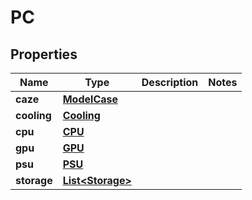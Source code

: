 
# PC

## Properties
Name | Type | Description | Notes
------------ | ------------- | ------------- | -------------
**caze** | [**ModelCase**](ModelCase.md) |  | 
**cooling** | [**Cooling**](Cooling.md) |  | 
**cpu** | [**CPU**](CPU.md) |  | 
**gpu** | [**GPU**](GPU.md) |  | 
**psu** | [**PSU**](PSU.md) |  | 
**storage** | [**List&lt;Storage&gt;**](Storage.md) |  | 



